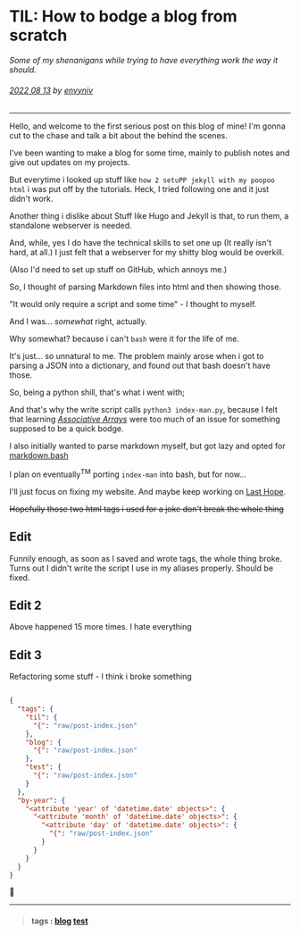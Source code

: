 # TIL: How to bodge a blog from scratch

_Some of my shenanigans while trying to have everything work the way it should._

###### [2022 08 13](post-index.html#2022-08-13) by [envyniv](mailto:envy67@protonmail.ch)

---

Hello, and welcome to the first serious post on this blog of mine! I'm gonna cut to the chase and talk a bit about the behind the scenes.

I've been wanting to make a blog for some time, mainly to publish notes and give out updates on my projects.

But everytime i looked up stuff like `how 2 setuPP jekyll with my poopoo html` i was put off by the tutorials. Heck, I tried following one and it just didn't work.

Another thing i dislike about Stuff like Hugo and Jekyll is that, to run them, a standalone webserver is needed.

And, while, yes I do have the technical skills to set one up (It really isn't hard, at all.) I just felt that a webserver for my shitty blog would be overkill.

(Also I'd need to set up stuff on GitHub, which annoys me.)

So, I thought of parsing Markdown files into html and then showing those.

"It would only require a script and some time" - I thought to myself.

And I was... _somewhat_ right, actually.

Why somewhat? because i can't `bash` were it for the life of me.

It's just... so unnatural to me. The problem mainly arose when i got to parsing a JSON into a dictionary, and found out that bash doesn't have those.

So, being a python shill, that's what i went with;

And that's why the write script calls `python3 index-man.py`, because I felt that learning [_Associative Arrays_](https://linuxhint.com/associative_array_bash) were too much of an issue for something supposed to be a quick bodge.

I also initially wanted to parse markdown myself, but got lazy and opted for [markdown.bash](https://github.com/chadbraunduin/markdown.bash/)

I plan on eventually<sup>TM</sup> porting `index-man` into bash, but for now...

I'll just focus on fixing my website. And maybe keep working on [Last Hope](https://envyniv.github.io/Project-Hope/).

~~Hopefully those two html tags i used for a joke don't break the whole thing~~

## Edit

Funnily enough, as soon as I saved and wrote tags, the whole thing broke. Turns out I didn't write the script I use in my aliases properly. Should be fixed.

## Edit 2

Above happened 15 more times. I hate everything

## Edit 3

Refactoring some stuff - I think i broke something
```json

{
  "tags": {
    "til": {
      "{": "raw/post-index.json"
    },
    "blog": {
      "{": "raw/post-index.json"
    },
    "test": {
      "{": "raw/post-index.json"
    }
  },
  "by-year": {
    "<attribute 'year' of 'datetime.date' objects>": {
      "<attribute 'month' of 'datetime.date' objects>": {
        "<attribute 'day' of 'datetime.date' objects>": {
          "{": "raw/post-index.json"
        }
      }
    }
  }
}


```
🤔

---

>#### tags : [blog](post-index.html#blog) [test](post-index.html#test) 

